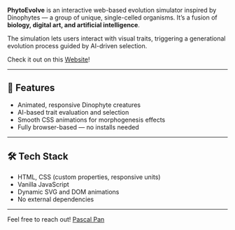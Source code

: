 **PhytoEvolve** is an interactive web-based evolution simulator inspired by Dinophytes — a group of unique, single-celled organisms. It’s a fusion of **biology, digital art, and artificial intelligence**.

The simulation lets users interact with visual traits, triggering a generational evolution process guided by AI-driven selection.

Check it out on this [Website](https://pascalpan.com/creations/PhytoEvolve/)!

---

## 🎨 Features

- Animated, responsive Dinophyte creatures  
- AI-based trait evaluation and selection  
- Smooth CSS animations for morphogenesis effects  
- Fully browser-based — no installs needed

---

## 🛠 Tech Stack

- HTML, CSS (custom properties, responsive units)
- Vanilla JavaScript
- Dynamic SVG and DOM animations
- No external dependencies

---

Feel free to reach out!
[Pascal Pan](https://www.linkedin.com/in/pascal-stümpfl-a79b21299)  
